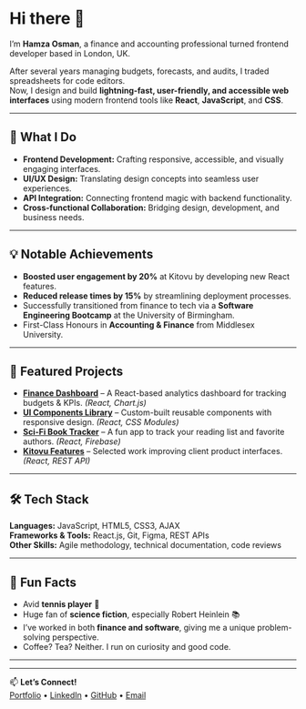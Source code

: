 # Hi there 👋

I’m **Hamza Osman**, a finance and accounting professional turned frontend developer based in London, UK.

After several years managing budgets, forecasts, and audits, I traded spreadsheets for code editors.  
Now, I design and build **lightning-fast, user-friendly, and accessible web interfaces** using modern frontend tools like **React**, **JavaScript**, and **CSS**.

---

## 🚀 What I Do
- **Frontend Development:** Crafting responsive, accessible, and visually engaging interfaces.
- **UI/UX Design:** Translating design concepts into seamless user experiences.
- **API Integration:** Connecting frontend magic with backend functionality.
- **Cross-functional Collaboration:** Bridging design, development, and business needs.

---

## 💡 Notable Achievements
- **Boosted user engagement by 20%** at Kitovu by developing new React features.
- **Reduced release times by 15%** by streamlining deployment processes.
- Successfully transitioned from finance to tech via a **Software Engineering Bootcamp** at the University of Birmingham.
- First-Class Honours in **Accounting & Finance** from Middlesex University.

---

## 📌 Featured Projects
- **[Finance Dashboard](#)** – A React-based analytics dashboard for tracking budgets & KPIs. *(React, Chart.js)*
- **[UI Components Library](#)** – Custom-built reusable components with responsive design. *(React, CSS Modules)*
- **[Sci-Fi Book Tracker](#)** – A fun app to track your reading list and favorite authors. *(React, Firebase)*
- **[Kitovu Features](#)** – Selected work improving client product interfaces. *(React, REST API)*

---

## 🛠 Tech Stack
**Languages:** JavaScript, HTML5, CSS3, AJAX  
**Frameworks & Tools:** React.js, Git, Figma, REST APIs  
**Other Skills:** Agile methodology, technical documentation, code reviews

---

## 🎯 Fun Facts
- Avid **tennis player** 🎾  
- Huge fan of **science fiction**, especially Robert Heinlein 📚  
- I’ve worked in both **finance and software**, giving me a unique problem-solving perspective.  
- Coffee? Tea? Neither. I run on curiosity and good code.  

---

---

📫 **Let’s Connect!**  
[Portfolio](https://hamza-portfolio92.netlify.app/) • [LinkedIn](http://linkedin.com/in/hosman928) • [GitHub](https://github.com/ReactByHamza) • [Email](mailto:Hosman_278@hotmail.com)
